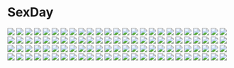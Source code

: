 # SexDay
![](https://konachan.com/image/39798ff7dcac35951eaaece17996a1e3/Konachan.com%20-%20172834%20blue_eyes%20flowers%20goth-loli%20gray_hair%20hat%20lolita_fashion%20long_hair%20makita_makino%20original%20rose%20teddy_bear.jpg)
![](https://konachan.com/jpeg/355b728f744e95c5cfab9eafa0be57e1/Konachan.com%20-%2098532%20japanese_clothes%20petals%20refeia%20rin_%28sukimazakura%29%20sukimazakura_to_uso_no_machi%20yukata.jpg)
![](https://konachan.com/jpeg/5b3e7e5c89483d668d6c025a13e62803/Konachan.com%20-%20226587%20animal_ears%20aqua_eyes%20ass%20blush%20breasts%20censored%20cum%20game_cg%20handjob%20kobuichi%20nude%20penis%20ponytail%20senren_banka%20wet%20white_hair%20yuzusoft.jpg)
![](https://konachan.com/image/55a51d453b3d86a070f432e38107f4ba/Konachan.com%20-%2016268%20brown_hair%20carnelian%20japanese_clothes%20kamiazuma_touka%20kawakabe_momoka%20kimono%20long_hair%20no_bra%20red_eyes%20short_hair%20touka_gettan%20white_hair.jpg)
![](https://konachan.com/image/6fdbc920e2d4b034dc20323aee288f1f/Konachan.com%20-%2063655%20favorite%20game_cg%20hoshizora_no_memoria%20tagme%20twins.jpg)
![](https://konachan.com/image/31b78a9865c0cdf8a9412d7888e1f43d/Konachan.com%20-%2022458%20mai-hime.jpg)
![](https://konachan.com/image/f30f99e91da383794cb7438b5dc14cce/Konachan.com%20-%20175516%20ayanami_rei%20blue_hair%20book%20close%20clouds%20forfreedo%20neon_genesis_evangelion%20red_eyes%20short_hair.jpg)
![](https://konachan.com/image/8fbf12000143dff7eae19c05b985eebf/Konachan.com%20-%20242396%20brown_eyes%20brown_hair%20long_hair%20loundraw%20original%20ribbons%20school_uniform%20shirt.jpg)
![](https://konachan.com/jpeg/8cd153a1f99702174d7cf0ea8053780e/Konachan.com%20-%20298194%20black_hair%20breasts%20cropped%20glasses%20green_eyes%20headband%20kimono%20kozue_akari%20long_hair%20nipples%20no_bra%20open_shirt%20sengoku_otome%20undressing%20waifu2x.jpg)
![](https://konachan.com/image/27aaba41606b35f0afab2d26871d7b5e/Konachan.com%20-%2017827%20chibi%20natsume_aya%20natsume_maya%20tenjou_tenge.jpg)
![](https://konachan.com/image/115813cf7696532b649e209f166e83a2/Konachan.com%20-%2096839%20aya_kyunik%20chain%20dress%20mahou_shoujo_madoka_magica%20red_eyes%20sakura_kyouko%20weapon.jpg)
![](https://konachan.com/image/11dfe42318cd1033154c77849562b558/Konachan.com%20-%20152978%20animal_ears%20catgirl%20fujiwara_no_mokou%20hinanawi_tenshi%20izayoi_sakuya%20kaenbyou_rin%20maid%20regura%20touhou.jpg)
![](https://konachan.com/image/fdb381565e8f095887a808ee999a4e8d/Konachan.com%20-%20176673%20hat%20headband%20komeiji_satori%20pink_hair%20purple_eyes%20school_swimsuit%20short_hair%20swimsuit%20touhou%20water%20zan_%28harukahime%29.jpg)
![](https://konachan.com/image/b824be7c8f8e779e2c8eec48be8038f6/Konachan.com%20-%20111302%202girls%20alice_margatroid%20blonde_hair%20doll%20forest%20hat%20hyuuga_azuri%20kirisame_marisa%20long_hair%20ribbons%20shanghai_doll%20short_hair%20touhou%20tree%20witch.jpg)
![](https://konachan.com/image/cd7f0aed45264ccb3142e011d03b51c5/Konachan.com%20-%20190830%20black_hair%20blue_eyes%20fate_%28series%29%20fate_stay_night%20infukun%20long_hair%20pantyhose%20school_uniform%20skirt%20tohsaka_rin%20twintails.jpg)
![](https://konachan.com/jpeg/5ac4ee7415bbf0264472c174353b90d9/Konachan.com%20-%20201849%20bra%20breast_grab%20breasts%20hat%20long_hair%20nipples%20open_shirt%20patchouli_knowledge%20purple_eyes%20purple_hair%20shika_yuno%20touhou%20underwear%20vibrator.jpg)
![](https://konachan.com/jpeg/980d00c8d2eeb8d5adb1724cd5477de7/Konachan.com%20-%20195629%20blann%20blush%20brown_eyes%20crown%20loli%20long_hair%20no_game_no_life%20school_uniform%20shiro_%28no_game_no_life%29%20skirt%20thighhighs.jpg)
![](https://konachan.com/jpeg/f2cc850ac98a1eb23dea5e6b5bb2ee6a/Konachan.com%20-%20304155%20anthropomorphism%20cum%20haguro_%28kancolle%29%20kantai_collection%20nipples%20nude%20penis%20pussy%20pussy_juice%20sex%20third-party_edit%20twinameless%20uncensored.jpg)
![](https://konachan.com/image/e3ac3f1f77f4ce8141918be04a357cd6/Konachan.com%20-%2012000%20angel_rabbie%20angelic_serenade%20bicolored_eyes%20brown_hair%20lasty_farson%20naruse_chisato.jpg)
![](https://konachan.com/image/25e431a6ebd6ba42d2e54e8ae9a89ba5/Konachan.com%20-%20196862%20animal%20ass%20blush%20breasts%20brown_hair%20cleavage%20dress%20garter%20inugami_kira%20long_hair%20nopan%20original%20rabbit%20scan%20stockings%20tail%20thighhighs.jpg)
![](https://konachan.com/image/4329cff902fe4ad423ff8e0b06448146/Konachan.com%20-%205332%202girls%20angel%20choker%20demon%20nude%20taka_tony%20tribadism%20wings%20yuri.jpg)
![](https://konachan.com/jpeg/c186a4d45b8ef6d0a44d497dccb4aeab/Konachan.com%20-%2019357%20green_eyes%20mai-hime%20red_hair%20short_hair%20vector%20yuuki_nao.jpg)
![](https://konachan.com/image/67159d679674ae040f9243655d40c999/Konachan.com%20-%20120490%20aliasing%20bed%20blonde_hair%20breasts%20cleavage%20game_cg%20natsuhi_mitsu%20no_bra%20open_shirt%20tagme_%28artist%29%20tenshi_no_hane_wo_fumanaide.jpg)
![](https://konachan.com/image/38603cb7ba63803f062f0f4ac6302c45/Konachan.com%20-%2052087%20blue_eyes%20long_hair%20megurine_luka%20pink_hair%20vocaloid.jpg)
![](https://konachan.com/image/fa50701b275a970e17619cd7bae5517e/Konachan.com%20-%20198455%20autumn%20elbow_gloves%20gloves%20leaves%20long_hair%20megurine_luka%20moon%20night%20pink_eyes%20pink_hair%20stars%20vocaloid%20yotsuba_%28vidaliu00%29.jpg)
![](https://konachan.com/image/a4d146e9f94554b0897c0463007ddf10/Konachan.com%20-%2061494%20hanato_kobato%20ioryogi%20kobato.jpg)
![](https://konachan.com/image/7d25c56b394ba64601ca4f9a5254cbce/Konachan.com%20-%20126283%20blue_eyes%20braids%20hoodie%20ia%20oumi_sanaka%20pink_hair%20purple_eyes%20purple_hair%20twintails%20vocaloid%20voiceroid%20yuzuki_yukari.jpg)
![](https://konachan.com/image/966a6e8d572015d39bc9f9f672d78251/Konachan.com%20-%2010205%20aquaplus%20kousaka_tamaki%20kusugawa_sasara%20leaf%20lucy_maria_misora%20maaryan%20sasamori_karin%20scan%20to_heart%20to_heart_2%20yuzuhara_konomi.jpg)
![](https://konachan.com/image/41025243a687d6e340325ff5ab7ab3bd/Konachan.com%20-%2058054%20bakemonogatari%20close%20long_hair%20monogatari_%28series%29%20purple_eyes%20purple_hair%20senjougahara_hitagi%20vector.jpg)
![](https://konachan.com/image/c15fa61bc87e317fe3d497c94680af72/Konachan.com%20-%2084448%20amaduyu_tatsuki%20aquaplus%20breasts%20kousaka_tamaki%20leaf%20red_hair%20to_heart%20to_heart_2%20to_heart_2_another_days.jpg)
![](https://konachan.com/image/a506a80ce685cdc7efb98c436566bec9/Konachan.com%20-%2081845%20animal_ears%20as-special%20clouds%20eila_ilmatar_juutilainen%20sanya_v_litvyak%20sky%20strike_witches%20tail.jpg)
![](https://konachan.com/image/04e4d21377fcc7e30a79e2f6ad75778f/Konachan.com%20-%20293735%20azur_lane%20breasts%20garter_belt%20gloves%20long_hair%20maid%20nopan%20panties%20purple_eyes%20scan%20stockings%20taka_tony%20thighhighs%20underwear%20white%20white_hair.jpg)
![](https://konachan.com/image/a2cc90627b80937feb205800fb4b1abf/Konachan.com%20-%20202693%20all_male%20blonde_hair%20cape%20feathers%20gloves%20gun%20hat%20male%20original%20pixiv_fantasia%20weapon%20yellow_eyes%20zxq.jpg)
![](https://konachan.com/jpeg/d930493f26f144f46c399b4f7cb65dce/Konachan.com%20-%20293674%20bra%20braids%20breasts%20cleavage%20greem_bang%20kanroji_mitsuri%20kimetsu_no_yaiba%20open_shirt%20panties%20pantyhose%20twintails%20underwear.jpg)
![](https://konachan.com/image/7789499a0998666cfbd8b33d3bd0232e/Konachan.com%20-%20150772%202girls%20animal_ears%20brown_eyes%20catgirl%20glasses%20hat%20izumi_sai%20original%20panties%20scarf%20tail%20thighhighs%20underwear.jpg)
![](https://konachan.com/image/09120ddfc102165c0e9507f31c56cc1b/Konachan.com%20-%20255933%20animal%20bird%20brown_eyes%20brown_hair%20building%20clouds%20grass%20landscape%20pointed_ears%20scenic%20shameimaru_aya%20short_hair%20sky%20sunset%20touhou%20tree%20water%20wings.jpg)
![](https://konachan.com/image/370095d2ce078992b9e8a235d89ac8ab/Konachan.com%20-%20241064%20animated%20aqua_eyes%20aqua_hair%20close%20hatsune_miku%20long_hair%20school_uniform%20soukun_s%20twintails%20vocaloid%20white.gif)
![](https://konachan.com/image/27739533c992c83216059275702a3ad5/Konachan.com%20-%20295508%20animal%20azur_lane%20bird%20braids%20breasts%20brown_hair%20clouds%20cruel_gz%20gloves%20hoodie%20navel%20short_hair%20sky%20torn_clothes%20underboob%20water%20yellow_eyes.jpg)
![](https://konachan.com/jpeg/ba004b119bc89c8dbb4e3ec1cebd50b9/Konachan.com%20-%2026964%20gainax%20group%20kamina%20kinon%20kittan%20kiyal%20kiyoh%20nia_teppelin%20simon%20tengen_toppa_gurren_lagann%20vector%20yoko_littner.jpg)
![](https://konachan.com/image/28138c83247bfad8170016a5c3ea2440/Konachan.com%20-%2022731%20autumn%20shingetsutan_tsukihime%20tohno_akiha.jpg)
![](https://konachan.com/image/42916d98994f4b561a144c1a6df0a060/Konachan.com%20-%20261889%20code_geass%20dress%20euphemia_li_britannia%20kururugi_suzaku%20male%20okuda_atsushi%20scan%20uniform.jpg)
![](https://konachan.com/image/adbbc8bfcad6a0e9284ae41e987efc65/Konachan.com%20-%2026126%20logo%20silhouette%20suzumiya_haruhi%20suzumiya_haruhi_no_yuutsu%20white.jpg)
![](https://konachan.com/image/6bdeb7f6319e792c3018c13e68a21e6f/Konachan.com%20-%20137472%20blue_hair%20boots%20fd92%20flowers%20izayoi_sakuya%20maid%20moon%20touhou.jpg)
![](https://konachan.com/image/937fabd831d4540d99194d916debf012/Konachan.com%20-%2097641%20all_male%20black_hair%20japanese_clothes%20kaito%20male%20vocaloid%20wings.jpg)
![](https://konachan.com/jpeg/6c7da8d8ba53242da8effecd606238be/Konachan.com%20-%20128031%20cape%20crown%20hatsune_miku%20heart%20horns%20sayuu%20the_beast._%28vocaloid%29%20twintails%20vocaloid.jpg)
![](https://konachan.com/image/4a6a9ad0d2ada80fa6fb205d5dd04262/Konachan.com%20-%2072739%20blue_eyes%20clannad%20gray_hair%20headband%20jpeg_artifacts%20long_hair%20sakagami_tomoyo%20school_uniform.jpg)
![](https://konachan.com/image/22a0012e588e9f2c1df0db44c5a5fb87/Konachan.com%20-%2075900%20hatsune_miku%20miku_append%20twintails%20vocaloid.jpg)
![](https://konachan.com/jpeg/fa1b9cec4e0ed3956ea11a0c1b5a7f63/Konachan.com%20-%20266068%20akabeisoft3%20akizora_momiji%20asanokawa_sora%20black_hair%20blue_eyes%20blush%20breasts%20game_cg%20long_hair%20navel%20nipples%20shirt_lift.jpg)
![](https://konachan.com/image/e97879a1fc67999fc6f070a7669d4d65/Konachan.com%20-%20127241%20aliasing%20all_male%20blonde_hair%20book%20green_eyes%20headphones%20kagamine_len%20kuroi_%28liar-player%29%20male%20ponytail%20short_hair%20vocaloid.jpg)
![](https://konachan.com/jpeg/f674d1156cdb04ff196d91133919313d/Konachan.com%20-%20182882%20bikini%20boots%20brown_eyes%20brown_hair%20gloves%20hat%20instrument%20masao%20original%20socks%20swimsuit%20white.jpg)
![](https://konachan.com/jpeg/8b8498b40c8fdddc91299573208848df/Konachan.com%20-%2090530%20blonde_hair%20blue_eyes%20breasts%20green_eyes%20houraisen_runa%20loli%20nipples%20panties%20peko%20suminoe_takako%20thighhighs%20topless%20underwear%20yuri.jpg)
![](https://konachan.com/image/b85113d3cc7ecadbc5b4cc2119f8dfab/Konachan.com%20-%20201946%20amagi_brilliant_park%20brown_hair%20cait%20gray%20gun%20long_hair%20sento_isuzu%20skirt%20thighhighs%20weapon%20yellow_eyes.jpg)
![](https://konachan.com/jpeg/f4e6fd378ae244f3c1d9c00eef61035c/Konachan.com%20-%20298006%20animal_ears%20bow%20brown_hair%20butterfly%20catgirl%20chen%20forest%20hat%20kakutasu%20multiple_tails%20red_eyes%20shirt%20short_hair%20skirt%20socks%20tail%20touhou%20tree.jpg)
![](https://konachan.com/jpeg/679c97e2fb15f74b0c73a3929e0a5ac5/Konachan.com%20-%20297468%20glasses%20headphones%20long_hair%20navel%20orange_hair%20persona%20persona_5%20purple_eyes%20sakura_futaba%20shorts%20shouu-kun%20thighhighs.jpg)
![](https://konachan.com/jpeg/9c7092f0badb182f703b42ccaca592e9/Konachan.com%20-%20278121%20armor%20blush%20boris_%28noborhys%29%20censored%20cum%20fire_emblem%20headband%20nopan%20penis%20pink_hair%20pubic_hair%20pussy%20red_eyes%20sex%20short_hair%20spread_legs%20thighhighs.jpg)
![](https://konachan.com/image/0f21e4eb90c7977f49803a337c673093/Konachan.com%20-%20117429%20anus%20blush%20boots%20breasts%20flat_chest%20gray_hair%20green_eyes%20hat%20index%20long_hair%20misakamitoko0903%20navel%20nude%20pussy%20pussy_juice%20third-party_edit%20uncensored.jpg)
![](https://konachan.com/jpeg/c4d676c4a5784e80be0df27711f04d90/Konachan.com%20-%20203871%20animal_ears%20black_hair%20cherry_blossoms%20flowers%20japanese_clothes%20kamisama_hajimemashita%20kimono%20male%20momozono_nanami%20orange_hair%20paper%20socks%20yellow_eyes.jpg)
![](https://konachan.com/jpeg/409d65cc6fb1ea8157cc352b7bcac464/Konachan.com%20-%20296345%20aliasing%20bikini%20blonde_hair%20blush%20breasts%20cleavage%20clouds%20fate_%28series%29%20navel%20nogi_takayoshi%20short_hair%20sky%20swimsuit%20tree%20waifu2x%20yellow_eyes.jpg)
![](https://konachan.com/jpeg/2cd8be6e2d2f985bd2df45b28fa56da2/Konachan.com%20-%20290910%20blush%20cameltoe%20gray_hair%20kashiwagi_yamine%20original%20panties%20red_eyes%20signed%20spread_legs%20underwear%20wristwear.jpg)
![](https://konachan.com/image/c0eba8865a06406a96e01cf5498639d5/Konachan.com%20-%20305107%202girls%20animal_ears%20ass%20blush%20braids%20cherry_blossoms%20fate_%28series%29%20flowers%20loli%20long_hair%20ponytail%20purple_eyes%20purple_hair%20sherryqq%20thighhighs.jpg)
![](https://konachan.com/image/83d729ab222cff1f9922043cd938ece8/Konachan.com%20-%2048222%20akatsuki_no_goei%20bed%20blue_eyes%20breasts%20cameltoe%20game_cg%20nikaidoh_reika%20nipples%20panties%20syangrila%20tomose_shunsaku%20topless%20underwear.jpg)
![](https://konachan.com/image/54319dd4b49e4c82b39feedff93ddc70/Konachan.com%20-%20200174%20as109%20blonde_hair%20blood%20breasts%20building%20cleavage%20cropped%20dress%20garter_belt%20hat%20long_hair%20navel%20original%20red_eyes%20skirt%20skirt_lift%20skull.jpg)
![](https://konachan.com/jpeg/a39df2afb0cf0ad13da02c719b50b515/Konachan.com%20-%20186862%20animal%20barefoot%20bubbles%20choker%20dress%20fish%20flowers%20garter%20mintchoco%20original%20short_hair%20water%20white_hair%20wristwear%20yellow_eyes.jpg)
![](https://konachan.com/image/b591d058bb97e99df0a1f3a6a407bd2d/Konachan.com%20-%20140709%20all_male%20beach%20bikini%20black_hair%20blush%20clouds%20cropped%20male%20purple_eyes%20short_hair%20shorts%20skull%20sky%20steins%3Bgate%20swimsuit%20trap%20tree%20water.jpg)
![](https://konachan.com/jpeg/142a7f46e5e3ec45de655274fa36f77f/Konachan.com%20-%20253192%20blush%20brown_hair%20butterfly%20clouds%20dress%20flowers%20green_eyes%20hat%20kuga_tsukasa%20loli%20original%20ribbons%20sky%20summer%20sunflower%20wink.jpg)
![](https://konachan.com/image/152eadfe9d907baa08873f0a257b42e8/Konachan.com%20-%2031996%20ass%20bed%20blush%20brown_eyes%20brown_hair%20censored%20cum%20favorite%20game_cg%20happy_margaret%21%20kokonoka%20long_hair%20pussy%20sakura_mao.jpg)
![](https://konachan.com/image/42ebf45052f61e3a21149d039118ce69/Konachan.com%20-%20205554%20anus%20aqua_eyes%20aya_shobon%20blonde_hair%20gloves%20long_hair%20nude%20original%20ponytail%20pussy%20thighhighs%20uncensored%20wet.jpg)
![](https://konachan.com/image/095353d82525150e006325cbad060918/Konachan.com%20-%20150145%20animal%20bird%20blue_hair%20ceru%20clouds%20long_hair%20pointed_ears%20sky%20sword_art_online%20thighhighs%20yuuki_asuna.jpg)
![](https://konachan.com/image/305ef5425e68b3f104d18022139b70e1/Konachan.com%20-%20166750%20black_hair%20close%20noricopo_%28nori0w0%29%20original%20tears.jpg)
![](https://konachan.com/jpeg/d499de61f717eecd3ede14192c559479/Konachan.com%20-%20211550%20aqua_eyes%20blush%20breast_hold%20breasts%20cameltoe%20cleavage%20couch%20komari_yui%20loli%20long_hair%20panties%20scan%20shiratama%20socks%20underwear%20us%3Atrack%20watermark.jpg)
![](https://konachan.com/jpeg/0bb5ad4c0544fbc5cb2b5d1ce2b167b8/Konachan.com%20-%20131822%20armor%20black_hair%20blonde_hair%20christiane_friedrich%20game_cg%20kawagishi_keitarou%20maji_de_watashi_ni_koi_shinasai%21%20mayuzumi_yukie%20minato_soft%20sword%20weapon.jpg)
![](https://konachan.com/jpeg/564873d6310e61f780b4ec6a66d325a9/Konachan.com%20-%20285390%20bb_%28fate%29%20bikini%20breasts%20fate_grand_order%20fate_%28series%29%20kou_mashiro%20long_hair%20purple_eyes%20purple_hair%20swimsuit%20water%20wet%20wink.jpg)
![](https://konachan.com/image/7b2b29aafac1cfc706d4acac2142778c/Konachan.com%20-%2050170%20all_male%20male%20naruto%20uchiha_sasuke.jpg)
![](https://konachan.com/jpeg/cba99e68c772c34e630a9243eb08acb4/Konachan.com%20-%20150249%20capura_lin%20houraisan_kaguya%20moon%20touhou.jpg)
![](https://konachan.com/jpeg/2ea85dde1c8af4c65cdd16959275ff80/Konachan.com%20-%20120765%20blue_eyes%20breasts%20game_cg%20nipples%20nonomiya_ai%20open_shirt%20panties%20school_uniform%20striped_panties%20takoyaki_%28roast%29%20thighhighs%20underwear.jpg)
![](https://konachan.com/jpeg/2956cb720801351571d17adbdaa03784/Konachan.com%20-%20286825%20animal%20asuteroid%20bird%20cape%20clouds%20iz_%28asuteroid%29%20original%20reflection%20scenic%20sky%20water.jpg)
![](https://konachan.com/image/e68b2c1be8460f479b6752e079ff6cd2/Konachan.com%20-%20128015%20ass%20breasts%20brown_hair%20collar%20nipples%20no_bra%20panties%20see_through%20tagme%20toshiki_yui%20underwear.jpg)
![](https://konachan.com/image/e8b8f93feca1fb69a8baec18f3fd3368/Konachan.com%20-%2031994%20ass%20bed%20blush%20brown_eyes%20brown_hair%20censored%20favorite%20game_cg%20happy_margaret%21%20kokonoka%20long_hair%20pussy%20sakura_mao.jpg)
![](https://konachan.com/image/3d4e6baaa19750ba54a244c632e92f86/Konachan.com%20-%2099845%20blue_hair%20elbow_gloves%20gloves%20mahou_shoujo_madoka_magica%20miki_sayaka%20signed%20sword%20weapon%20white.jpg)
![](https://konachan.com/jpeg/1bdbf186ec0a20ee97a5de57b060048b/Konachan.com%20-%20161385%20black_eyes%20black_hair%20blonde_hair%20green_hair%20junjam%20kagerou_project%20kano_shuuya%20kido_tsubomi%20kisaragi_shintaro%20red_eyes.jpg)
![](https://konachan.com/image/9689e06b6c8ccc3db791bf38f064a9f2/Konachan.com%20-%20172954%20armin_arlert%20black_eyes%20black_hair%20blonde_hair%20brown_hair%20carla_jaeger%20dress%20eren_jaeger%20group%20marimo_danshaku%20mikasa_ackerman%20sky%20yellow_eyes.jpg)
![](https://konachan.com/image/1e9d48e773d228413408f025d22ed638/Konachan.com%20-%2086820%20animal_ears%20catgirl%20dlsite.com%20refeia%20tail.jpg)
![](https://konachan.com/image/163248c6d92c06e08e8cab1497d14502/Konachan.com%20-%20133901%20black_hair%20breasts%20jpeg_artifacts%20kuso_hotaryuso%20nipples%20panties%20pubic_hair%20pussy%20sex%20short_hair%20striped_panties%20uncensored%20underwear.jpg)
![](https://konachan.com/image/5779aaa8737be16fe83c7c7c2e4299df/Konachan.com%20-%20144693%20armor%20bee_%28deadflow%29%20black_rock_shooter%20brown_hair%20horns%20irino_saya%20long_hair%20red_eyes%20sword%20weapon.jpg)
![](https://konachan.com/image/8004df03c2ffece7118735651011c562/Konachan.com%20-%20130766%20aqua_eyes%20aqua_hair%20hatsune_miku%20headphones%20long_hair%20sakuragi_ren%20thighhighs%20twintails%20vocaloid.jpg)
![](https://konachan.com/image/ece2e5bdfb1a9831ddb1bfb648afd3bf/Konachan.com%20-%20108211%20blonde_hair%20breasts%20cleavage%20green_eyes%20kawahara_makoto%20male%20nina_autumn%20promia%20red_eyes%20red_hair%20rinowahl%20taiyou_no_promia%20takeya_masami%20towel.jpg)
![](https://konachan.com/image/13fbe33b0ed7d768c841d823202c5390/Konachan.com%20-%20255818%20blonde_hair%20blue_eyes%20breasts%20cleavage%20headdress%20long_hair%20navel%20nbo%20necklace%20original.jpg)
![](https://konachan.com/image/837959afdce03e876a03d912f39de775/Konachan.com%20-%20195960%20asutora%20breasts%20cleavage%20erect_nipples%20flowers%20green_hair%20kazami_yuuka%20leaves%20navel%20open_shirt%20red_eyes%20touhou%20water%20wet.jpg)
![](https://konachan.com/jpeg/493e5345e2f6396e82020b09b65f0123/Konachan.com%20-%2018240%20school_rumble%20tsukamoto_tenma.jpg)
![](https://konachan.com/image/8501eec906c5fb569b845c91c8b20818/Konachan.com%20-%20130720%20infinite_stratos%20nohotoke_honne%20shinonono_tabane.jpg)
![](https://konachan.com/jpeg/c61ded9a60f955109dc0f0de1b23f33c/Konachan.com%20-%20261932%20ass%20black_hair%20eyepatch%20gradient%20kasagarasu%20nude%20orange_eyes%20original%20scar%20short_hair%20sumi_elias%20techgirl.jpg)
![](https://konachan.com/image/d58159736e84a9869348e6bb454f502d/Konachan.com%20-%20211227%202girls%20blonde_hair%20blue_eyes%20bow%20breasts%20brown_eyes%20brown_hair%20garter_belt%20heart%20mil-yu%20nipples%20nisekoi%20onodera_kosaki%20panties%20thighhighs%20underwear.jpg)
![](https://konachan.com/image/b34fd476912246fc87d6618af21f06ff/Konachan.com%20-%20186607%20armored_core%20armored_core%3A_for_answer%20cecetiv%20fire%20gun%20mecha%20ruins%20weapon.jpg)
![](https://konachan.com/image/0260de448dd4b9a59ab7f5092709fed0/Konachan.com%20-%20160464%20bakemonogatari%20monogatari_%28series%29%20school_swimsuit%20sengoku_nadeko%20siraha%20swimsuit.jpg)
![](https://konachan.com/image/557da9a6bb3f98d400d295da644d9e70/Konachan.com%20-%2082897%20moon%20remilia_scarlet%20tororo_%28toro2n%29%20touhou%20vampire%20wings.jpg)
![](https://konachan.com/jpeg/28923cc242a82d9a17a21fee1e884492/Konachan.com%20-%20236416%202girls%20black_hair%20blonde_hair%20blush%20bow%20braids%20brown_eyes%20candy%20chocolate%20dress%20hajin%20hat%20long_hair%20miko%20shoujo_ai%20touhou%20valentine%20witch%20witch_hat.jpg)
![](https://konachan.com/jpeg/86818eedf6ddca7a42f88d7f240be1dc/Konachan.com%20-%2075857%20madobe_nanami%20microsoft%20os-tan%20vector%20windows.jpg)
![](https://konachan.com/jpeg/8e8b6724818ad0100bee5993c9e36778/Konachan.com%20-%20163178%20brown_eyes%20brown_hair%20hakurei_reimu%20japanese_clothes%20long_hair%20mask%20miko%20sway_wind%20tokiame%20touhou.jpg)
![](https://konachan.com/image/ed1938ae11a09bd2dcefed7a3503dd6e/Konachan.com%20-%20288218%20animal%20bird%20brown_eyes%20brown_hair%20cherry_blossoms%20flowers%20japanese_clothes%20kimono%20long_hair%20original%20ponytail%20pupil_g%20signed%20umbrella.jpg)
![](https://konachan.com/image/44392cd1a0bb117a04ddac40897512c3/Konachan.com%20-%2015769%20all_male%20azuma_io%20blue_hair%20carnelian%20flowers%20glasses%20kaga_hiroto%20male%20tie%20touka_gettan.jpg)
